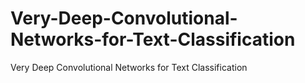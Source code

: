 # Very-Deep-Convolutional-Networks-for-Text-Classification
Very Deep Convolutional Networks for Text Classification
